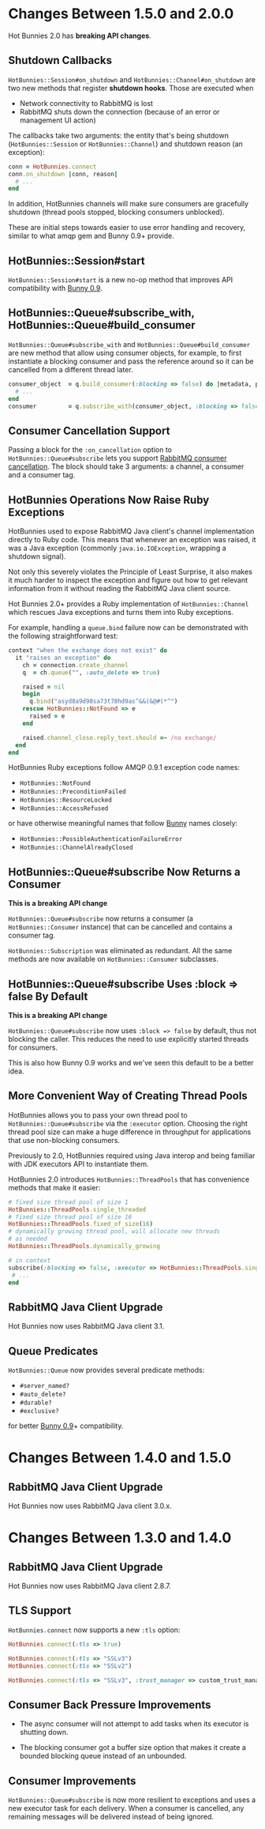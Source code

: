 # Changes Between 1.5.0 and 2.0.0

Hot Bunnies 2.0 has **breaking API changes**.

## Shutdown Callbacks

`HotBunnies::Session#on_shutdown` and `HotBunnies::Channel#on_shutdown` are two
new methods that register **shutdown hooks**. Those are executed when

 * Network connectivity to RabbitMQ is lost
 * RabbitMQ shuts down the connection (because of an error or management UI action)

The callbacks take two arguments: the entity that's being shutdown
(`HotBunnies::Session` or `HotBunnies::Channel`) and shutdown reason (an exception):

``` ruby
conn = HotBunnies.connect
conn.on_shutdown |conn, reason|
  # ...
end
```

In addition, HotBunnies channels will make sure consumers are gracefully
shutdown (thread pools stopped, blocking consumers unblocked).

These are initial steps towards easier to use error handling and recovery,
similar to what amqp gem and Bunny 0.9+ provide.


## HotBunnies::Session#start

`HotBunnies::Session#start` is a new no-op method that improves API
compatibility with [Bunny 0.9](http://rubybunny.info).

## HotBunnies::Queue#subscribe_with, HotBunnies::Queue#build_consumer

`HotBunnies::Queue#subscribe_with` and `HotBunnies::Queue#build_consumer` are new method
that allow using consumer objects, for example, to first instantiate a blocking consumer
and pass the reference around so it can be cancelled from a different thread later.

``` ruby
consumer_object  = q.build_consumer(:blocking => false) do |metadata, payload|
  # ...
end
consumer         = q.subscribe_with(consumer_object, :blocking => false)
```


## Consumer Cancellation Support

Passing a block for the `:on_cancellation` option to `HotBunnies::Queue#subscribe`
lets you support [RabbitMQ consumer cancellation](http://www.rabbitmq.com/consumer-cancel.html). The block should take 3
arguments: a channel, a consumer and a consumer tag.


## HotBunnies Operations Now Raise Ruby Exceptions

HotBunnies used to expose RabbitMQ Java client's channel implementation
directly to Ruby code. This means that whenever an exception was raised,
it was a Java exception (commonly `java.io.IOException`, wrapping a shutdown
signal).

Not only this severely violates the Principle of Least Surprise, it also
makes it much harder to inspect the exception and figure out how to get
relevant information from it without reading the RabbitMQ Java client
source.

Hot Bunnies 2.0+ provides a Ruby implementation of `HotBunnies::Channel`
which rescues Java exceptions and turns them into Ruby
exceptions.

For example, handling a `queue.bind` failure now can be demonstrated
with the following straightforward test:

``` ruby
context "when the exchange does not exist" do
  it "raises an exception" do
    ch = connection.create_channel
    q  = ch.queue("", :auto_delete => true)

    raised = nil
    begin
      q.bind("asyd8a9d98sa73t78hd9as^&&(&@#(*^")
    rescue HotBunnies::NotFound => e
      raised = e
    end

    raised.channel_close.reply_text.should =~ /no exchange/
  end
end
```

HotBunnies Ruby exceptions follow AMQP 0.9.1 exception code names:

 * `HotBunnies::NotFound`
 * `HotBunnies::PreconditionFailed`
 * `HotBunnies::ResourceLocked`
 * `HotBunnies::AccessRefused`

or have otherwise meaningful names that follow [Bunny](http://rubybunny.info) names closely:

 * `HotBunnies::PossibleAuthenticationFailureError`
 * `HotBunnies::ChannelAlreadyClosed`


## HotBunnies::Queue#subscribe Now Returns a Consumer

**This is a breaking API change**

`HotBunnies::Queue#subscribe` now returns a consumer (a `HotBunnies::Consumer` instance)
that can be cancelled and contains a consumer tag.

`HotBunnies::Subscription` was eliminated as redundant. All the same methods are
now available on `HotBunnies::Consumer` subclasses.


## HotBunnies::Queue#subscribe Uses :block => false By Default

**This is a breaking API change**

`HotBunnies::Queue#subscribe` now uses `:block => false` by default, thus
not blocking the caller. This reduces the need to use explicitly
started threads for consumers.

This is also how Bunny 0.9 works and we've seen this default to be
a better idea.


## More Convenient Way of Creating Thread Pools

HotBunnies allows you to pass your own thread pool to `HotBunnies::Queue#subscribe` via
the `:executor` option. Choosing the right thread pool size can make a huge difference
in throughput for applications that use non-blocking consumers.

Previously to 2.0, HotBunnies required using Java interop and being familiar
with JDK executors API to instantiate them.

HotBunnies 2.0 introduces `HotBunnies::ThreadPools` that has convenience methods
that make it easier:

``` ruby
# fixed size thread pool of size 1
HotBunnies::ThreadPools.single_threaded
# fixed size thread pool of size 16
HotBunnies::ThreadPools.fixed_of_size(16)
# dynamically growing thread pool, will allocate new threads
# as needed
HotBunnies::ThreadPools.dynamically_growing

# in context
subscribe(:blocking => false, :executor => HotBunnies::ThreadPools.single_threaded) do |metadata, payload|
 # ...
end
```


## RabbitMQ Java Client Upgrade

Hot Bunnies now uses RabbitMQ Java client 3.1.


## Queue Predicates

`HotBunnies::Queue` now provides several predicate methods:

 * `#server_named?`
 * `#auto_delete?`
 * `#durable?`
 * `#exclusive?`

for better [Bunny 0.9](http://rubybunny.info)+ compatibility.


# Changes Between 1.4.0 and 1.5.0

## RabbitMQ Java Client Upgrade

Hot Bunnies now uses RabbitMQ Java client 3.0.x.



# Changes Between 1.3.0 and 1.4.0

## RabbitMQ Java Client Upgrade

Hot Bunnies now uses RabbitMQ Java client 2.8.7.


## TLS Support

`HotBunnies.connect` now supports a new `:tls` option:

``` ruby
HotBunnies.connect(:tls => true)

HotBunnies.connect(:tls => "SSLv3")
HotBunnies.connect(:tls => "SSLv2")

HotBunnies.connect(:tls => "SSLv3", :trust_manager => custom_trust_manager)
```


## Consumer Back Pressure Improvements

  * The async consumer will not attempt to add tasks when its executor is shutting down.

  * The blocking consumer got a buffer size option that makes it create a bounded blocking queue instead of an unbounded.


## Consumer Improvements

`HotBunnies::Queue#subscribe` is now more resilient to exceptions and uses a new
executor task for each delivery. When a consumer is cancelled, any remaining messages
will be delivered instead of being ignored.
